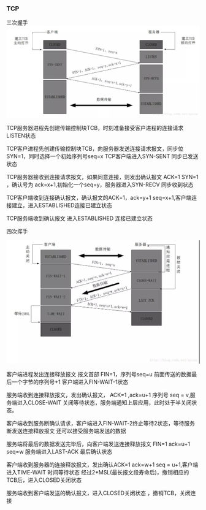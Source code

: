 ### TCP 



三次握手
<img src="1.jpg" />


TCP服务器进程先创建传输控制块TCB，时刻准备接受客户进程的连接请求 LISTEN状态


TCP客户进程先创建传输控制块TCB，向服务器发送连接请求报文，同步位SYN=1，同时选择一个初始序列号seq=x TCP客户端进入SYN-SENT 同步已发送状态



TCP服务器接收到连接请求报文，如果同意连接，则发出确认报文 ACK=1 SYN=1 ，确认号为 ack=x+1,初始化一个seq=y，服务器进入SYN-RECV 同步收到状态

TCP客户端收到连接确认报文，确认报文的ACK=1，ack=y+1 seq=x+1,客户端连接建立，进入ESTABLISHED连接已建立状态

TCP服务端收到确认报文 进入ESTABLISHED 连接已建立状态



四次挥手

<img src="2.jpg" />

客户端进程发出连接释放报文 报文首部 FIN=1，序列号seq=u 前面传送的数据最后一个字节的序列号+1 客户端进入FIN-WAIT-1状态


服务端收到连接释放报文，发出确认报文， ACK=1 ,ack=u+1 序列号 seq = v,服务端进入CLOSE-WAIT 关闭等待状态，服务端通知上层应用，此时处于半关闭状态。

客户端收到服务断确认请求，客户端进入FIN-WAIT-2终止等待2状态，等待服务断发送连接释放报文 还可以接受服务端发送的数据

服务端将最后的数据发送完毕后，向客户端发送连接释放报文 FIN=1 ack=u+1 seq=w 服务端进入LAST-ACK 最后确认状态

客户端收到服务器的连接释放报文，发出确认ACK=1 ack=w+1 seq = u+1,客户端进入TIME-WAIT 时间等待状态 经过2*MSL(最长报文段寿命后)，撤销相应的TCB后，进入CLOSED关闭状态

服务端收到客户端发送的确认报文，进入CLOSED关闭状态 ，撤销TCB，关闭连接

